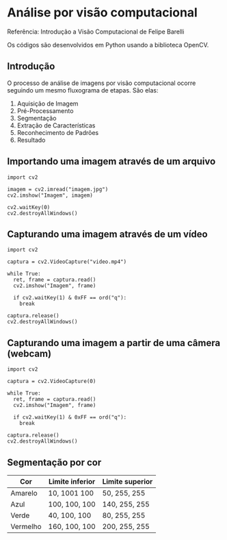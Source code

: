 # Análise por visão computacional

Referência: Introdução a Visão Computacional de Felipe Barelli

Os códigos são desenvolvidos em Python usando a biblioteca OpenCV.
## Introdução

O processo de análise de imagens por visão computacional ocorre seguindo um mesmo fluxograma de etapas. São elas:

1. Aquisição de Imagem
2. Pré-Processamento
3. Segmentação
4. Extração de Características
5. Reconhecimento de Padrões
6. Resultado

## Importando uma imagem através de um arquivo

    import cv2

    imagem = cv2.imread("imagem.jpg")
    cv2.imshow("Imagem", imagem)

    cv2.waitKey(0)
    cv2.destroyAllWindows()

## Capturando uma imagem através de um vídeo

    import cv2

    captura = cv2.VideoCapture("video.mp4")

    while True:
      ret, frame = captura.read()
      cv2.imshow("Imagem", frame)

      if cv2.waitKey(1) & 0xFF == ord("q"):
        break

    captura.release()
    cv2.destroyAllWindows()
    
## Capturando uma imagem a partir de uma câmera (webcam)

    import cv2

    captura = cv2.VideoCapture(0)

    while True:
      ret, frame = captura.read()
      cv2.imshow("Imagem", frame)

      if cv2.waitKey(1) & 0xFF == ord("q"):
        break

    captura.release()
    cv2.destroyAllWindows()
   
   
   
## Segmentação por cor

| Cor      | Limite inferior | Limite superior |
| -------- | --------------- | --------------- |
| Amarelo  | 10, 1001 100    | 50, 255, 255    |
| Azul     | 100, 100, 100   | 140, 255, 255   |
| Verde    | 40, 100, 100    | 80, 255, 255    |
| Vermelho | 160, 100, 100   | 200, 255, 255   |


